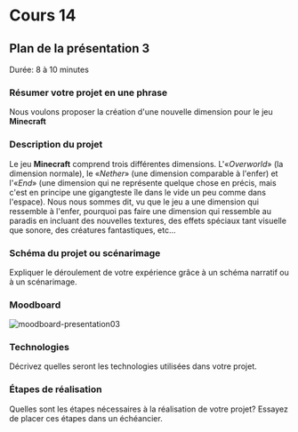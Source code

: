 # Cours 14
## Plan de la présentation 3
Durée: 8 à 10 minutes

### Résumer votre projet en une phrase
Nous voulons proposer la création d'une nouvelle dimension pour le jeu __Minecraft__

### Description du projet 
Le jeu __Minecraft__ comprend trois différentes dimensions. L'«_Overworld_» (la dimension normale), le «_Nether_» (une dimension comparable à l'enfer) et l'«_End_» (une dimension qui ne représente quelque chose en précis, mais c'est en principe une gigangteste île dans le vide un peu comme dans l'espace). Nous nous sommes dit, vu que le jeu a une dimension qui ressemble à l'enfer, pourquoi pas faire une dimension qui ressemble au paradis en incluant des nouvelles textures, des effets spéciaux tant visuelle que sonore, des créatures fantastiques, etc...

### Schéma du projet ou scénarimage
Expliquer le déroulement de votre expérience grâce à un schéma narratif ou à un scénarimage. 

### Moodboard
![moodboard-presentation03](images/moodboard_presentation03) 

### Technologies
Décrivez quelles seront les technologies utilisées dans votre projet. 

### Étapes de réalisation
Quelles sont les étapes nécessaires à la réalisation de votre projet? Essayez de placer ces étapes dans un échéancier. 
